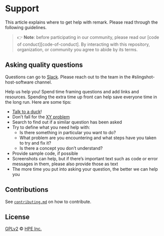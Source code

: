 # Support

This article explains where to get help with remark.
Please read through the following guidelines.

> 👉 **Note**: before participating in our community, please read our
> [code of conduct][code-of-conduct].
> By interacting with this repository, organization, or community you agree to
> abide by its terms.
## Asking quality questions

[//]: # (Questions can go to [GitHub discussions][chat].)

Questions can go to [Slack][slack]. Please reach out to the team in the #slingshot-host-software channel. 

Help us help you!
Spend time framing questions and add links and resources.
Spending the extra time up front can help save everyone time in the long run.
Here are some tips:

*   [Talk to a duck][rubberduck]!
*   Don’t fall for the [XY problem][xy]
*   Search to find out if a similar question has been asked
*   Try to define what you need help with:
    *   Is there something in particular you want to do?
    *   What problem are you encountering and what steps have you taken to try
        and fix it?
    *   Is there a concept you don’t understand?
*   Provide sample code, if possible
*   Screenshots can help, but if there’s important text such as code or error
    messages in them, please also provide those as text
*   The more time you put into asking your question, the better we can help you

## Contributions

See [`contributing.md`][contributing] on how to contribute.

## License

[GPLv2][license] © [HPE Inc.][author]

<!-- Definitions -->

[license]: https://www.gnu.org/licenses/old-licenses/gpl-2.0.txt

[author]: https://hpe.com

[coc]: CODE_OF_CONDUCT.md 

[rubberduck]: https://rubberduckdebugging.com

[xy]: https://meta.stackexchange.com/questions/66377/what-is-the-xy-problem/66378#66378

[slack]: https://app.slack.com/client/T02FUJE3F/C0277KL6UGH

[contributing]: contributing.md

